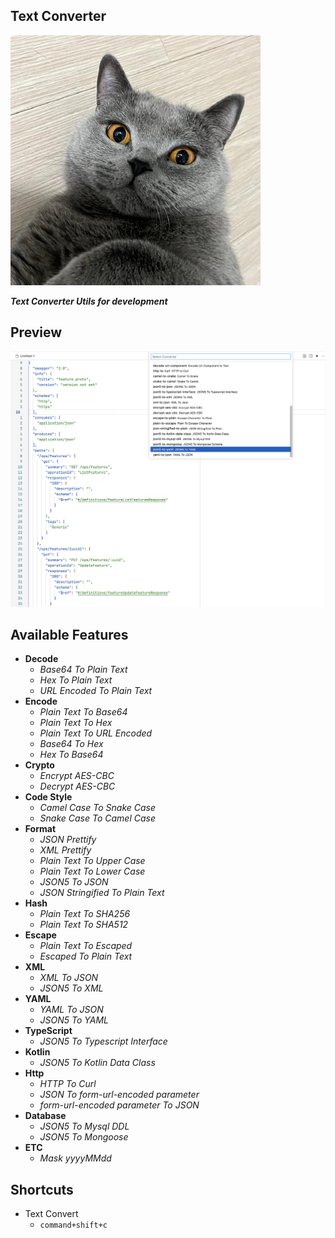 ## Text Converter
<img src="assets/mipong.jpeg" title="Mipong" />

***Text Converter Utils for development***

## Preview
<img src="assets/converter-preview.png" title="Mipong" />

## Available Features

* **Decode**
  * *Base64 To Plain Text*
  * *Hex To Plain Text*
  * *URL Encoded To Plain Text*
* **Encode**
  * *Plain Text To Base64*
  * *Plain Text To Hex*
  * *Plain Text To URL Encoded*
  * *Base64 To Hex*
  * *Hex To Base64*
* **Crypto**
  * *Encrypt AES-CBC*
  * *Decrypt AES-CBC*
* **Code Style**
  * *Camel Case To Snake Case*
  * *Snake Case To Camel Case*
* **Format**
  * *JSON Prettify*
  * *XML Prettify*
  * *Plain Text To Upper Case*
  * *Plain Text To Lower Case*
  * *JSON5 To JSON*
  * *JSON Stringified To Plain Text*
* **Hash**
  * *Plain Text To SHA256*
  * *Plain Text To SHA512*
* **Escape**
  * *Plain Text To Escaped*
  * *Escaped To Plain Text*
* **XML**
  * *XML To JSON*
  * *JSON5 To XML*
* **YAML**
  * *YAML To JSON*
  * *JSON5 To YAML*
* **TypeScript**
  * *JSON5 To Typescript Interface*
* **Kotlin**
  * *JSON5 To Kotlin Data Class*
* **Http**
  * *HTTP To Curl*
  * *JSON To form-url-encoded parameter*
  * *form-url-encoded parameter To JSON*
* **Database**
  * *JSON5 To Mysql DDL*
  * *JSON5 To Mongoose*
* **ETC**
  * *Mask yyyyMMdd*
## Shortcuts
* Text Convert
  * `command+shift+c`